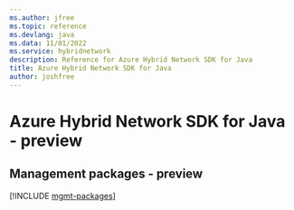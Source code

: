 ```yaml
---
ms.author: jfree
ms.topic: reference
ms.devlang: java
ms.data: 11/01/2022
ms.service: hybridnetwork
description: Reference for Azure Hybrid Network SDK for Java
title: Azure Hybrid Network SDK for Java
author: joshfree
---
```

# Azure Hybrid Network SDK for Java - preview

## Management packages - preview
[!INCLUDE [mgmt-packages](hybrid-network-mgmt-index.md)]